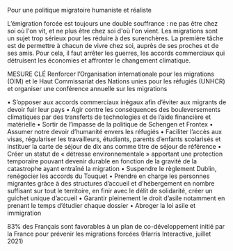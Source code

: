 Pour une politique migratoire humaniste et réaliste

L’émigration forcée est toujours une double souffrance : ne pas être chez soi où l'on vit, et ne plus être chez soi d'où l'on vient. Les migrations sont un sujet trop sérieux pour les réduire à des surenchères. La première tâche est de permettre à chacun de vivre chez soi, auprès de ses proches et de ses amis. Pour cela, il faut arrêter les guerres, les accords commerciaux qui détruisent les économies et affronter le changement climatique.

MESURE CLÉ
Renforcer l’Organisation internationale pour les migrations (OIM) et le Haut Commissariat des Nations unies pour les réfugiés (UNHCR) et organiser une conférence annuelle sur les migrations

• S’opposer aux accords commerciaux inégaux afin d’éviter aux migrants de devoir fuir leur pays
• Agir contre les conséquences des bouleversements climatiques par des transferts de technologies et de l’aide financière et matérielle
• Sortir de l’impasse de la politique de Schengen et Frontex
• Assumer notre devoir d’humanité envers les réfugiés
• Faciliter l’accès aux visas, régulariser les travailleurs, étudiants, parents d’enfants scolarisés et instituer la carte de séjour de dix ans comme titre de séjour de référence
• Créer un statut de « détresse environnementale » apportant une protection temporaire pouvant devenir durable en fonction de la gravité de la catastrophe ayant entraîné la migration
• Suspendre le règlement Dublin, renégocier les accords du Touquet
• Prendre en charge les personnes migrantes grâce à des structures d’accueil et d’hébergement en nombre suffisant sur tout le territoire, en finir avec le délit de solidarité, créer un guichet unique d’accueil
• Garantir pleinement le droit d’asile notamment en prenant le temps d’étudier chaque dossier
• Abroger la loi asile et immigration

83% des Français sont favorables à un plan de co-développement initié par la France pour prévenir les migrations forcées (Harris Interactive, juillet 2021)